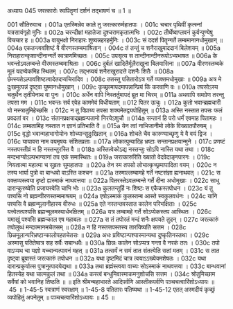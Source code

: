 अध्यायः 045
जरत्कारोः स्वपितॄणां दर्शनं तद्भाषणं च ॥ 1 ॥ 

001	सौतिरुवाच । 
001a	एतस्मिन्नेव काले तु जरत्कारुर्महातपाः ।
001c	चचार पृथिवीं कृत्स्नां यत्रसायंगृहो मुनिः ॥
002a	चरन्दीक्षां महातेजा दुश्चरामकृतात्मभिः ।
002c	तीर्थेष्वाप्लवनं कुर्वन्पुण्येषु विचचार ह ॥
003a	वायुभक्षो निराहारः शुष्यन्नहरहर्मुनिः ।
003c	सं ददर्श पितॄन्गर्ते लम्बमानानधोमुखान् ॥
004a	एकतन्त्ववशिष्टं वै वीरणस्तम्बमाश्रितान् ।
004c	तं तन्तुं च शनैराखुमाददानं बिलेशयम् ॥
005a	निराहारान्कृशान्दीनान्गर्ते स्वत्राणमिच्छतः ।
005c	उपसृत्य स तान्दीनान्दीनरूपोऽभ्यभाषत ॥
006a	के भवन्तोऽवलम्बन्ते वीरमस्तम्बमाश्रिताः ।
006c	दुर्बलं खादितैर्मूलैराखुना बिलवासिना ॥
007a	वीरणस्तम्बके मूलं यदप्येकमिह स्थितम् ।
007c	तद्भप्ययं शनैराखुरादत्ते दशनैः शितैः ॥
008a	छेत्स्यतेऽल्पावशिष्टत्वादेतदप्यचिरादिव ।
008c	ततस्तु पतितारोऽत्र गर्ते व्यक्तमधोमुखाः ॥
009a	अत्र मे दुःखमुत्पन्नं दृष्ट्वा युष्मानधोमुखान् ।
009c	कृच्छ्रामापदमापन्नान्प्रियं किं करवाणि वः ॥
010a	तपसोऽस्य चतुर्थेन तृतीयेनाथ वा पुनः ।
010c	अर्धेन वापि निस्तर्तुमापदं ब्रूत मा चिरम् ॥
011a	अथवापि समग्रेण तरन्तु तपसा मम ।
011c	भवन्तः सर्व एवेह काममेवं विधीयताम् ॥
012	पितर ऊचुः । 
012a	कुतो भवान्ब्रह्मचारी यो नस्त्रातुमिहेच्छसि ।
012c	न तु विप्राग्र्य तपसा शक्यमेतद्व्यपोहितुम् ॥
013a	अस्ति नस्तात तपसः फलं प्रवदतां वर ।
013c	संतानप्रक्षयाद्ब्रह्मन्पतामो निरयेऽशुचौ ॥
014a	सन्तानं हि परो धर्मं एवमाह पितामहः ।
014c	लम्बतामिह नस्तात न ज्ञानं प्रतिभाति वै ॥
015a	येन त्वां नाभिजानीमो लोके विख्यातपौरुषम् ।
015c	वृद्धो भवान्महाभागोयोनः शोच्यान्सुदुःखितान् ॥
016a	शोचते चैव कारुण्याच्छृणु ये वै वयं द्विज ।
016c	यायावरा नाम वयमृषयः संशितव्रताः ॥
017a	लोकात्पुम्यादिह भ्रष्टाः सन्तानप्रक्षयान्मुने ।
017c	प्रणष्टं नस्तपस्तीव्रं न हि नस्तन्तुरस्ति वै ॥
018a	अस्तित्वेकोऽद्य नस्तन्तुः सोऽपि नास्ति यथा तथा ।
018c	मन्दभाग्योऽल्पभाग्यानां तप एकं समास्थितः ॥
019a	जरत्कारुरिति ख्यातो वेदवेदाङ्गपारगः ।
019c	नियतात्मा महात्मा च सुव्रतः सुमहातपाः ॥
020a	तेन स्म तपसो लोभात्कृच्छ्रमापादिता वयम् ।
020c	न तस्य भार्या पुत्रो वा बान्धवो वाऽस्ति कश्चन ॥
021a	तस्माल्लम्बामहे गर्ते नष्टसंज्ञा ह्यनाथवत् ।
021c	स वक्तव्यस्त्वया दृष्टो ह्यस्माकं नाथवत्तया ॥
022a	पितरस्तेऽवलम्बन्ते गर्ते दीना अधोमुखाः ।
022c	साधु दारान्कुरुष्वेति प्रजायस्वेति चाभि भोः ॥
023a	कुलतन्तुर्हि नः शिष्टः स एकैकस्तपोधन ।
023c	यं तु पश्यसि नो ब्रह्मन्वीरणस्तम्बमाश्रयम् ॥
024a	एषोऽस्माकं कुलस्तम्ब आस्ते स्वकुलवर्धनः ।
024c	यानि पश्यसि वै ब्रह्मन्मूलानीहास्य वीरुधः ॥
025a	एते नस्तन्तवस्तात कालेन परिभक्षिताः ।
025c	यत्त्वेतत्पश्यसि ब्रह्मन्मूलमस्यार्धभक्षितम् ॥
026a	यत्र लम्बामहे गर्ते सोऽप्येकस्तप आस्थितः ।
026c	यमाखुं पश्यसि ब्रह्मन्काल एष महाबलः ॥
027a	स तं तपोरतं मन्दं शनैः क्षपयते तुदन् ।
027c	जरत्कारुं तपोलुब्धं मन्दात्मानमचेतसम् ॥
028a	न हि नस्तत्तपस्तस्य तारयिष्यति सत्तम ।
028c	छिन्नमूलान्परिभ्रष्टान्कालोपहतचेतसः ॥
029a	अधः प्रविष्टान्पश्यास्मान्यथा दुष्कृतिनस्तथा ।
029c	अस्मासु पतितेष्वत्र सह सर्वैः सबान्धवैः ॥
030a	छिन्नः कालेन सोऽप्यत्र गन्ता वै नरकं ततः ।
030c	तपो वाऽप्यथ चा यज्ञो यच्चान्यत्पावनं महत् ॥
031a	तत्सर्वं न समं तात संतत्येति सतां मतम् ।
031c	स तात दृष्ट्वा ब्रूयास्तं जरत्कारुं तपोधन ॥
032a	यथा दृष्टमिदं चात्र त्वयाऽऽख्येयमशेषतः ।
032c	यथा दारान्प्रकुर्यात्स पुत्रानुत्पादयेद्यथा ॥
033a	तथा ब्रह्मंस्त्वया वाच्यः सोऽस्माकं नाथवत्तया ।
033c	बान्धवानां हितस्येह यथा चात्मकुलं तथा ॥
034a	कस्त्वं बन्धुमिवास्माकमनुशोचसि सत्तम ।
034c	श्रोतुमिच्छाम सर्वेषां को भवानिह तिष्ठति ॥ ॥
इति श्रीमन्महाभारते आदिपर्वणि आस्तीकपर्वणि पञ्चचत्वारिंशोऽध्यायः ॥ 45 ॥ 
1-45-5 स्वत्राणं स्वरक्षाम् ॥ 1-45-8 पतितारः पतिष्यथा ॥ 1-45-12 एतत् अस्मदीयं कृच्छ्रं व्यपोहितुं अपनेतुम् ॥ पञ्चचत्वारिंशोऽध्यायः ॥ 45 ॥
